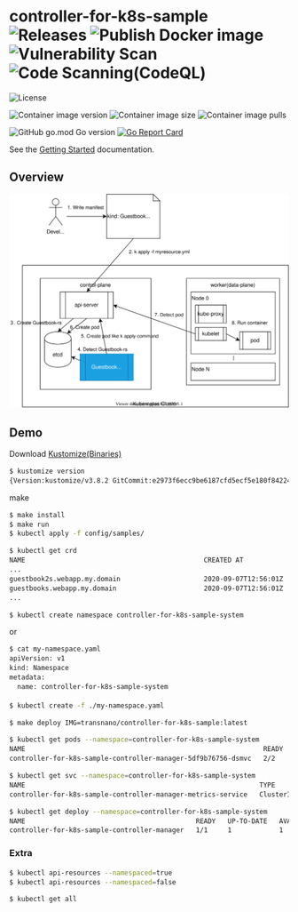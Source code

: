 # controller-for-k8s-sample ![Releases](https://github.com/transnano/controller-for-k8s-sample/workflows/Releases/badge.svg) ![Publish Docker image](https://github.com/transnano/controller-for-k8s-sample/workflows/Publish%20Docker%20image/badge.svg) ![Vulnerability Scan](https://github.com/transnano/controller-for-k8s-sample/workflows/Vulnerability%20Scan/badge.svg) ![Code Scanning(CodeQL)](https://github.com/transnano/controller-for-k8s-sample/workflows/Code%20Scanning(CodeQL)/badge.svg)

![License](https://img.shields.io/github/license/transnano/controller-for-k8s-sample?style=flat)

![Container image version](https://img.shields.io/docker/v/transnano/controller-for-k8s-sample/latest?style=flat)
![Container image size](https://img.shields.io/docker/image-size/transnano/controller-for-k8s-sample/latest?style=flat)
![Container image pulls](https://img.shields.io/docker/pulls/transnano/controller-for-k8s-sample?style=flat)

![GitHub go.mod Go version](https://img.shields.io/github/go-mod/go-version/transnano/controller-for-k8s-sample)
[![Go Report Card](https://goreportcard.com/badge/github.com/transnano/controller-for-k8s-sample)](https://goreportcard.com/report/github.com/transnano/controller-for-k8s-sample)

See the  [Getting Started](https://book.kubebuilder.io/quick-start.html)  documentation.

## Overview

<img src="./overview.drawio.svg">

## Demo

Download [Kustomize(Binaries)](https://kubernetes-sigs.github.io/kustomize/installation/binaries/)

```sh
$ kustomize version
{Version:kustomize/v3.8.2 GitCommit:e2973f6ecc9be6187cfd5ecf5e180f842249b3c6 BuildDate:2020-08-29T17:44:01Z GoOs:linux GoArch:amd64}
```

make

```sh
$ make install
$ make run
$ kubectl apply -f config/samples/
```

```sh
$ kubectl get crd
NAME                                             CREATED AT
...
guestbook2s.webapp.my.domain                     2020-09-07T12:56:01Z
guestbooks.webapp.my.domain                      2020-09-07T12:56:01Z
...
```

```sh
$ kubectl create namespace controller-for-k8s-sample-system
```

or

```sh
$ cat my-namespace.yaml
apiVersion: v1
kind: Namespace
metadata:
  name: controller-for-k8s-sample-system

$ kubectl create -f ./my-namespace.yaml
```

```sh
$ make deploy IMG=transnano/controller-for-k8s-sample:latest
```

```sh
$ kubectl get pods --namespace=controller-for-k8s-sample-system
NAME                                                            READY   STATUS    RESTARTS   AGE
controller-for-k8s-sample-controller-manager-5df9b76756-dsmvc   2/2     Running   0          37s
```

```sh
$ kubectl get svc --namespace=controller-for-k8s-sample-system
NAME                                                           TYPE        CLUSTER-IP   EXTERNAL-IP   PORT(S)    AGE
controller-for-k8s-sample-controller-manager-metrics-service   ClusterIP   10.8.3.65    <none>        8443/TCP   8m45s
```

```sh
$ kubectl get deploy --namespace=controller-for-k8s-sample-system
NAME                                           READY   UP-TO-DATE   AVAILABLE   AGE
controller-for-k8s-sample-controller-manager   1/1     1            1           13m
```

### Extra

```sh
$ kubectl api-resources --namespaced=true
$ kubectl api-resources --namespaced=false
```

```sh
$ kubectl get all
```
